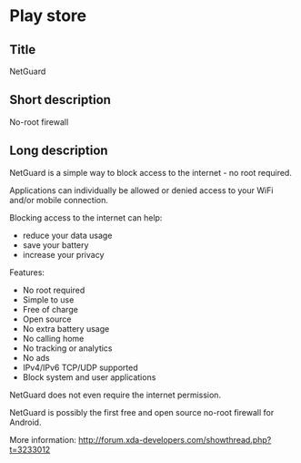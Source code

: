 Play store
==========

Title
-----
NetGuard


Short description
-----------------
No-root firewall


Long description
----------------
NetGuard is a simple way to block access to the internet - no root required.

Applications can individually be allowed or denied access to your WiFi and/or mobile connection.

Blocking access to the internet can help:

- reduce your data usage
- save your battery
- increase your privacy

Features:

- No root required
- Simple to use
- Free of charge
- Open source
- No extra battery usage
- No calling home
- No tracking or analytics
- No ads
- IPv4/IPv6 TCP/UDP supported
- Block system and user applications

NetGuard does not even require the internet permission.

NetGuard is possibly the first free and open source no-root firewall for Android.

More information:
http://forum.xda-developers.com/showthread.php?t=3233012
